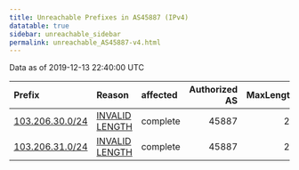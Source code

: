 ```yaml
---
title: Unreachable Prefixes in AS45887 (IPv4)
datatable: true
sidebar: unreachable_sidebar
permalink: unreachable_AS45887-v4.html
---
```


Data as of 2019-12-13 22:40:00 UTC


<div class="datatable-begin"></div>

| Prefix                                                   | Reason                                                                                                    | affected   |   Authorized AS |   MaxLength | Anchor                                       |   unreachable /24s |
|:---------------------------------------------------------|:----------------------------------------------------------------------------------------------------------|:-----------|----------------:|------------:|:---------------------------------------------|-------------------:|
| [103.206.30.0/24](https://stat.ripe.net/103.206.30.0/24) | [INVALID LENGTH](https://rpki-validator.ripe.net/announcement-preview?asn=AS45887&prefix=103.206.30.0/24) | complete   |           45887 |          23 | [APNIC](unreachable_APNIC_RPKI_Root-v4.html) |                  1 |
| [103.206.31.0/24](https://stat.ripe.net/103.206.31.0/24) | [INVALID LENGTH](https://rpki-validator.ripe.net/announcement-preview?asn=AS45887&prefix=103.206.31.0/24) | complete   |           45887 |          23 | [APNIC](unreachable_APNIC_RPKI_Root-v4.html) |                  1 |

<div class="datatable-end"></div>